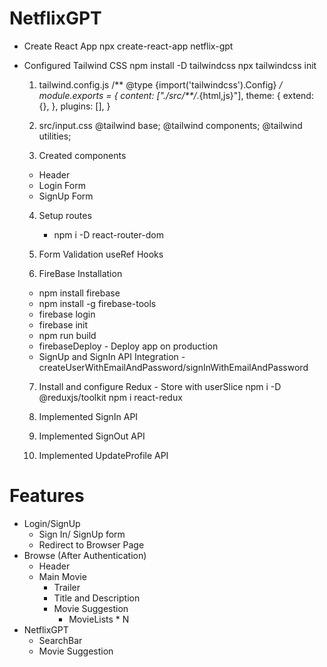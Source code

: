 # NetflixGPT
  - Create React App
    npx create-react-app netflix-gpt

  - Configured Tailwind CSS
    npm install -D tailwindcss
    npx tailwindcss init

    1. tailwind.config.js
    /** @type {import('tailwindcss').Config} */
    module.exports = {
      content: ["./src/**/*.{html,js}"],
      theme: {
        extend: {},
      },
      plugins: [],
    }
    2.  src/input.css
    @tailwind base;
    @tailwind components;
    @tailwind utilities;

    3. Created components
      - Header
      - Login Form
      - SignUp Form

    4. Setup routes
       - npm i -D react-router-dom

    5. Form Validation
    useRef Hooks

    6. FireBase Installation
      - npm install firebase
      - npm install -g firebase-tools
      - firebase login
      - firebase init
      - npm run build
      - firebaseDeploy - Deploy app on production
      - SignUp and SignIn API Integration - createUserWithEmailAndPassword/signInWithEmailAndPassword
    
    7. Install and configure Redux - Store with userSlice
       npm i -D @reduxjs/toolkit
       npm i react-redux

    8. Implemented SignIn API
    9. Implemented SignOut API
    10. Implemented UpdateProfile API





# Features
  - Login/SignUp
    - Sign In/ SignUp form
    - Redirect to Browser Page
  - Browse (After Authentication)
    - Header
    - Main Movie
      - Trailer
      - Title and Description
      - Movie Suggestion
        - MovieLists * N
  - NetflixGPT
    - SearchBar
    - Movie Suggestion